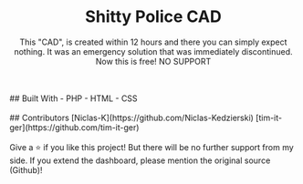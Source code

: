 <h1 align="center">Shitty Police CAD</h1>
<p align="center">This "CAD", is created within 12 hours and there you can simply expect nothing. It was an emergency solution that was immediately discontinued. Now this is free! NO SUPPORT</p>
  
<br />
<br />
## Built With
- PHP
- HTML
- CSS

  
<br />
<br />
## Contributors
[Niclas-K](https://github.com/Niclas-Kedzierski)
[tim-it-ger](https://github.com/tim-it-ger)

<br />
<br />
Give a ⭐️ if you like this project!
But there will be no further support from my side. If you extend the dashboard, please mention the original source (Github)!
